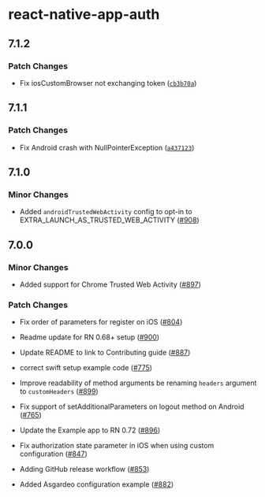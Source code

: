 # react-native-app-auth

## 7.1.2

### Patch Changes

- Fix iosCustomBrowser not exchanging token ([`cb3b70a`](https://github.com/FormidableLabs/react-native-app-auth/commit/cb3b70a24cc02f46c72805a933ece66726e72213))

## 7.1.1

### Patch Changes

- Fix Android crash with NullPointerException ([`a437123`](https://github.com/FormidableLabs/react-native-app-auth/commit/a4371235f37894e2aede6645efef95cf26e4143f))

## 7.1.0

### Minor Changes

- Added `androidTrustedWebActivity` config to opt-in to EXTRA_LAUNCH_AS_TRUSTED_WEB_ACTIVITY ([#908](https://github.com/FormidableLabs/react-native-app-auth/pull/908))

## 7.0.0

### Minor Changes

- Added support for Chrome Trusted Web Activity ([#897](https://github.com/FormidableLabs/react-native-app-auth/pull/897))

### Patch Changes

- Fix order of parameters for register on iOS ([#804](https://github.com/FormidableLabs/react-native-app-auth/pull/804))

* Readme update for RN 0.68+ setup ([#900](https://github.com/FormidableLabs/react-native-app-auth/pull/900))

- Update README to link to Contributing guide ([#887](https://github.com/FormidableLabs/react-native-app-auth/pull/887))

* correct swift setup example code ([#775](https://github.com/FormidableLabs/react-native-app-auth/pull/775))

- Improve readability of method arguments be renaming `headers` argument to `customHeaders` ([#899](https://github.com/FormidableLabs/react-native-app-auth/pull/899))

* Fix support of setAdditionalParameters on logout method on Android ([#765](https://github.com/FormidableLabs/react-native-app-auth/pull/765))

- Update the Example app to RN 0.72 ([#896](https://github.com/FormidableLabs/react-native-app-auth/pull/896))

* Fix authorization state parameter in iOS when using custom configuration ([#847](https://github.com/FormidableLabs/react-native-app-auth/pull/847))

- Adding GitHub release workflow ([#853](https://github.com/FormidableLabs/react-native-app-auth/pull/853))

* Added Asgardeo configuration example ([#882](https://github.com/FormidableLabs/react-native-app-auth/pull/882))
